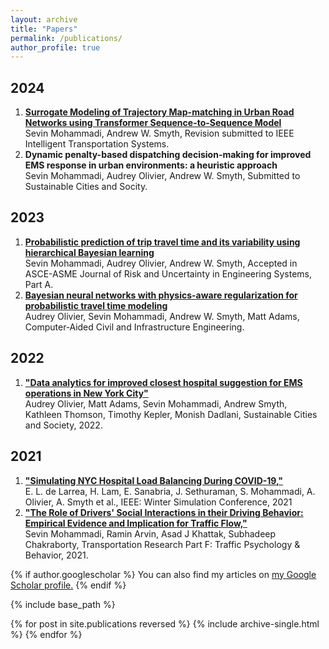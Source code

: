 ```yaml
---
layout: archive
title: "Papers"
permalink: /publications/
author_profile: true
---
```

2024
----
1. [**Surrogate Modeling of Trajectory Map-matching in Urban Road Networks using Transformer Sequence-to-Sequence Model**](https://doi.org/10.48550/arXiv.2404.12460)\
Sevin Mohammadi, Andrew W. Smyth, Revision submitted to  IEEE Intelligent Transportation Systems.
2. **Dynamic penalty-based dispatching decision-making for improved EMS response in urban environments: a heuristic approach**\
Sevin Mohammadi, Audrey Olivier, Andrew W. Smyth, Submitted to Sustainable Cities and Socity.

2023
----
1. [**Probabilistic prediction of trip travel time and its variability using hierarchical Bayesian learning**](https://doi.org/10.1061/AJRUA6.RUENG-981)\
Sevin Mohammadi, Audrey Olivier, Andrew W. Smyth, Accepted in ASCE-ASME Journal of Risk and Uncertainty in Engineering Systems, Part A.
2. [**Bayesian neural networks with physics-aware regularization for probabilistic travel time modeling**](https://doi.org/10.1111/mice.13047)\
Audrey Olivier, Sevin Mohammadi, Andrew W. Smyth, Matt Adams, Computer‐Aided Civil and Infrastructure Engineering.


2022
----
1. [**"Data analytics for improved closest hospital suggestion for EMS operations in New York City"**](https://www.sciencedirect.com/science/article/pii/S2210670722004188)\
Audrey Olivier, Matt Adams, Sevin Mohammadi, Andrew Smyth, Kathleen Thomson, Timothy Kepler, Monish Dadlani, Sustainable Cities and Society, 2022.


2021
----
1. [**"Simulating NYC Hospital Load Balancing During COVID-19,"**](https://doi.org/10.1109/WSC52266.2021.9715419)\
   E. L. de Larrea, H. Lam, E. Sanabria, J. Sethuraman, S. Mohammadi, A. Olivier, A. Smyth et al., IEEE: Winter Simulation Conference, 2021
2. [**"The Role of Drivers' Social Interactions in their Driving Behavior: Empirical Evidence and Implication for Traffic Flow,"**](https://doi.org/10.1109/WSC52266.2021.9715419)\
   Sevin Mohammadi, Ramin Arvin, Asad J Khattak, Subhadeep Chakraborty, Transportation Research Part F: Traffic Psychology \& Behavior, 2021.


{% if author.googlescholar %}
  You can also find my articles on <u><a href="{{author.googlescholar}}">my Google Scholar profile</a>.</u>
{% endif %}

{% include base_path %}

{% for post in site.publications reversed %}
  {% include archive-single.html %}
{% endfor %}

